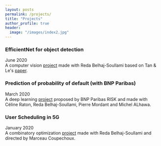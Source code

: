 ```yaml
---
layout: posts
permalink: /projects/
title: "Projects"
author_profile: true
header:
  image: "/images/index2.jpg"
---
```



### EfficientNet for object detection
June 2020  
A computer vision [project](https://github.com/redabelhaj/efficientnet) made with Reda Belhaj-Soullami based on Tan & Le's [paper](https://arxiv.org/abs/1905.11946).

### Prediction of probability of default (with BNP Paribas)
March 2020  
A deep learning [project](https://github.com/AmineRabhi/AmineRabhi.github.io/raw/master/Rapport_PSC_Anglais%20(1).pdf) proposed by BNP Paribas RISK and made with Céline Raton, Reda Belhaj-Soullami, Pierre Mordant and Michel ALhawa.

### User Scheduling in 5G
January 2020  
A combinatory optimization [project](https://github.com/AmineRabhi/User-Scheduling-in-5G) made with Reda Belhaj-Soullami and directed by Marceau Coupechoux. 


